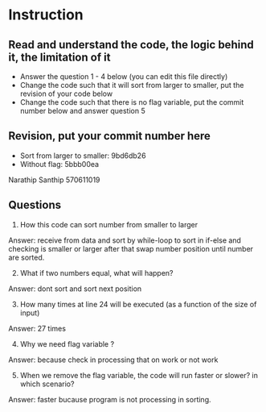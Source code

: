 ﻿# Instruction

## Read and understand the code, the logic behind it, the limitation of it
* Answer the question 1 - 4 below (you can edit this file directly)
* Change the code such that it will sort from larger to smaller, put the revision of your code below
* Change the code such that there is no flag variable, put the commit number below and answer question 5 


## Revision, put your commit number here
* Sort from larger to smaller: 9bd6db26 
* Without flag: 5bbb00ea 

Narathip Santhip 570611019

## Questions
1. How this code can sort number from smaller to larger
 
Answer: receive from data and sort by while-loop to sort in if-else and checking is smaller or larger after that swap number position until number are sorted.

2. What if two numbers equal, what will happen? 

Answer: dont sort and sort next position

3. How many times at line 24 will be executed (as a function of the size of input) 

Answer: 27 times

4. Why we need flag variable ? 

Answer: because check in processing that on work or not work

5. When we remove the flag variable, the code will run faster or slower? in which scenario? 

Answer: faster bucause program is not processing in sorting.
